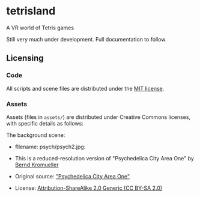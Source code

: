 # tetrisland
 A VR world of Tetris games

Still very much under development.   Full documentation to follow.



## Licensing

### Code

All scripts and scene files are distributed under the [MIT license](LICENSE.md).  


### Assets

Assets (files in ``assets/``) are distributed under Creative Commons licenses, with specific details as follows:

The background scene:

- fIlename: psych/psych2.jpg: 

- This is a reduced-resolution version of "Psychedelica City Area One" by [Bernd Kromueller](https://www.flickr.com/photos/krofeilz/)

- Original source: ["Psychedelica City Area One"](https://www.flickr.com/photos/krofeilz/14460157987/in/photolist-27wJa2d-24tXpDD-XjRuZG-o2N6bK-UF17Bd)

- License: [Attribution-ShareAlike 2.0 Generic (CC BY-SA 2.0)](https://creativecommons.org/licenses/by-sa/2.0/)



